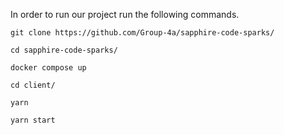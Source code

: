 In order to run our project run the following commands.

```console
git clone https://github.com/Group-4a/sapphire-code-sparks/ 

cd sapphire-code-sparks/

docker compose up

cd client/

yarn

yarn start
```
